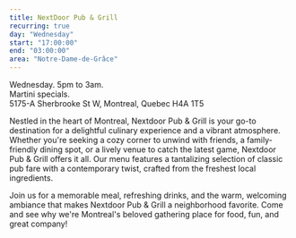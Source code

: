 ```yaml
---
title: NextDoor Pub & Grill
recurring: true
day: "Wednesday"
start: "17:00:00"
end: "03:00:00"
area: "Notre-Dame-de-Grâce"
---
```


Wednesday. 5pm to 3am.<br>
Martini specials.<br>
5175-A Sherbrooke St W, Montreal, Quebec H4A 1T5

<!-- more -->

Nestled in the heart of Montreal, Nextdoor Pub & Grill is your go-to destination for a delightful culinary experience and a vibrant atmosphere. Whether you're seeking a cozy corner to unwind with friends, a family-friendly dining spot, or a lively venue to catch the latest game, Nextdoor Pub & Grill offers it all. Our menu features a tantalizing selection of classic pub fare with a contemporary twist, crafted from the freshest local ingredients. 

Join us for a memorable meal, refreshing drinks, and the warm, welcoming ambiance that makes Nextdoor Pub & Grill a neighborhood favorite. Come and see why we're Montreal's beloved gathering place for food, fun, and great company!






